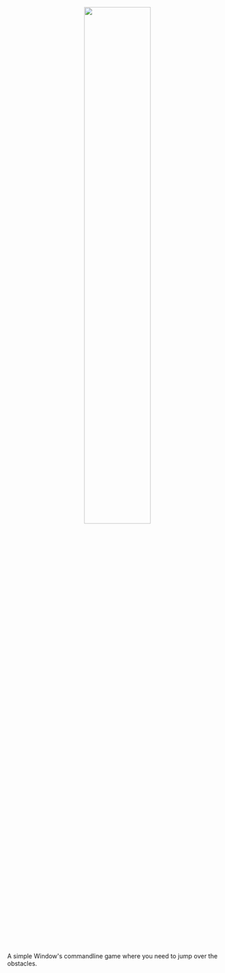 <p align="center">
  <img src="https://github.com/Nizar1999/Glitch-Hop/blob/main/screenshots/Banner.png" width = 55%; height=55% />
</p>
A simple Window's commandline game where you need to jump over the obstacles.
